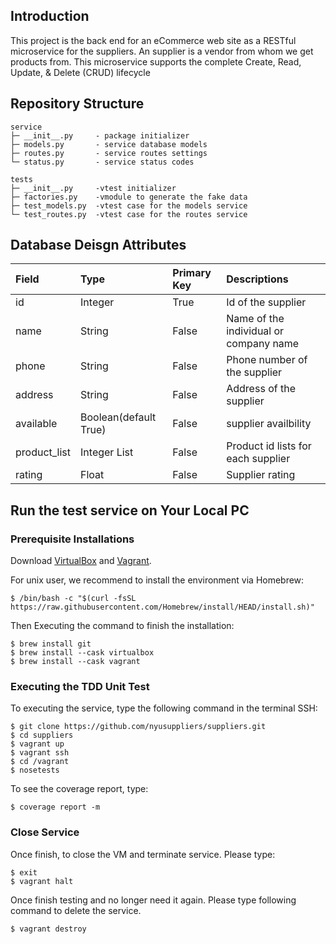 ## Introduction

This project is the back end for an eCommerce web site as a RESTful microservice for the suppliers. An supplier is a vendor from whom we get products from. This microservice supports the complete Create, Read, Update, & Delete (CRUD) lifecycle

## Repository Structure
```
service
├─ __init__.py     - package initializer
├─ models.py       - service database models
├─ routes.py       - service routes settings
└─ status.py       - service status codes

tests
├─ __init__.py     -vtest initializer
├─ factories.py    -vmodule to generate the fake data
├─ test_models.py  -vtest case for the models service
└─ test_routes.py  -vtest case for the routes service
```

## Database Deisgn Attributes

| Field | Type | Primary Key | Descriptions 
| :--- | :--- | :--- | :--- |
| id | Integer | True | Id of the supplier 
| name | String | False | Name of the individual or company name 
| phone | String | False | Phone number of the supplier 
| address | String | False| Address of the supplier
| available | Boolean(default True) |False | supplier availbility
| product_list | Integer List | False | Product id lists for each supplier
| rating | Float | False | Supplier rating 

## Run the test service on Your Local PC

### Prerequisite Installations
Download [VirtualBox](https://www.virtualbox.org/) and [Vagrant](https://www.vagrantup.com/).

For unix user, we recommend to install the environment via Homebrew:
```
$ /bin/bash -c "$(curl -fsSL https://raw.githubusercontent.com/Homebrew/install/HEAD/install.sh)"
```
Then Executing the command to finish the installation:
```
$ brew install git
$ brew install --cask virtualbox
$ brew install --cask vagrant
```

### Executing the TDD Unit Test
To executing the service, type the following command in the terminal SSH:
```
$ git clone https://github.com/nyusuppliers/suppliers.git
$ cd suppliers
$ vagrant up
$ vagrant ssh
$ cd /vagrant
$ nosetests
```
To see the coverage report, type:
```
$ coverage report -m
```

### Close Service
Once finish, to close the VM and terminate service. Please type:
```
$ exit
$ vagrant halt
```
Once finish testing and no longer need it again. Please type following command to delete the service.
```
$ vagrant destroy
```
